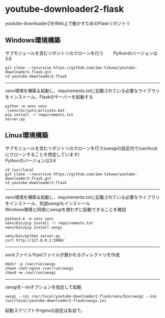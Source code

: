 # youtube-downloader2-flask
youtube-downloader2をWeb上で動かすためのFlaskリポジトリ

## Windows環境構築
サブモジュールを含むリポジトリのクローンを行う　　
Pythonのバージョンは3.8
```
git clone --recursive https://github.com/imo-tikuwa/youtube-downloader2-flask.git
cd youtube-downloader2-flask
```

---
venv環境を構築＆起動し、requirements.txtに記載されている必要なライブラリをインストール、Flaskのサーバーを起動する
```
python -m venv venv
.\venv\Scripts\activate.bat
pip install -r requirements.txt
server.py
```


## Linux環境構築
サブモジュールを含むリポジトリのクローンを行う(uwsgiの設定内で/usr/localにクローンすることを想定しています)  
Pythonのバージョンは3.6
```
cd /usr/local
git clone --recursive https://github.com/imo-tikuwa/youtube-downloader2-flask.git
cd youtube-downloader2-flask
```

---
venv環境を構築＆起動し、requirements.txtに記載されている必要なライブラリをインストール、別途uwsgiもインストール  
Windows環境と同様にuwsgiを使わずに起動できることを確認
```
python3.6 -m venv venv
venv/bin/pip install -r requirements.txt
venv/bin/pip install uwsgi

venv/bin/python server.py
curl http://127.0.0.1:5000/
```

---
sockファイルやpidファイルが置かれるディレクトリを作成
```
mkdir -p /var/run/uwsgi
chown root:nginx /var/run/uwsgi
chmod +w /var/run/uwsgi
```

---
uwsgiを--iniオプションを指定して起動
```
uwsgi --ini /usr/local/youtube-downloader2-flask/venv/bin/uwsgi --ini /usr/local/youtube-downloader2-flask/uwsgi.ini
```

起動スクリプトやnginxの設定は各自で。
